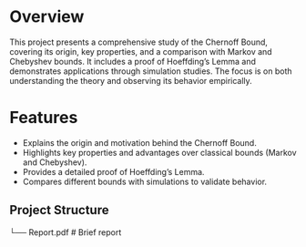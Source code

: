 # Overview

This project presents a comprehensive study of the Chernoff Bound, covering its origin, key properties, and a comparison with Markov and Chebyshev bounds. It includes a proof of Hoeffding’s Lemma and demonstrates applications through simulation studies. The focus is on both understanding the theory and observing its behavior empirically.

# Features

- Explains the origin and motivation behind the Chernoff Bound.
- Highlights key properties and advantages over classical bounds (Markov and Chebyshev).
- Provides a detailed proof of Hoeffding’s Lemma.
- Compares different bounds with simulations to validate behavior.

## Project Structure

└── Report.pdf          # Brief report 
